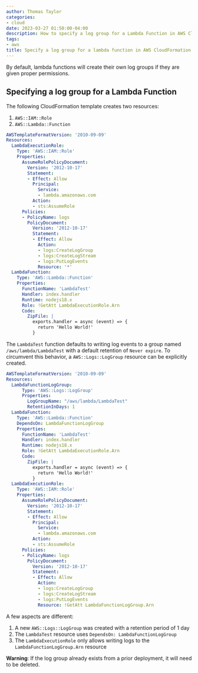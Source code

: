 ```yaml
---
author: Thomas Taylor
categories:
- cloud
date: 2023-03-27 01:50:00-04:00
description: How to specify a log group for a Lambda Function in AWS CloudFormation
tags:
- aws
title: Specify a log group for a lambda function in AWS CloudFormation
---
```


By default, lambda functions will create their own log groups if they are given proper permissions.

## Specifying a log group for a Lambda Function

The following CloudFormation template creates two resources:

1. `AWS::IAM::Role`
2. `AWS::Lambda::Function`

```yaml
AWSTemplateFormatVersion: '2010-09-09'
Resources:
  LambdaExecutionRole:
    Type: 'AWS::IAM::Role'
    Properties:
      AssumeRolePolicyDocument:
        Version: '2012-10-17'
        Statement:
        - Effect: Allow
          Principal:
            Service:
            - lambda.amazonaws.com
          Action:
          - sts:AssumeRole
      Policies:
      - PolicyName: logs
        PolicyDocument:
          Version: '2012-10-17'
          Statement:
          - Effect: Allow
            Action:
            - logs:CreateLogGroup
            - logs:CreateLogStream
            - logs:PutLogEvents
            Resource: '*'
  LambdaFunction:
    Type: 'AWS::Lambda::Function'
    Properties:
      FunctionName: 'LambdaTest'
      Handler: index.handler
      Runtime: nodejs18.x
      Role: !GetAtt LambdaExecutionRole.Arn
      Code:
        ZipFile: |
          exports.handler = async (event) => {
            return 'Hello World!'
          }

```

The  `LambdaTest` function defaults to writing log events to a group named `/aws/lambda/LambdaTest` with a default retention of `Never expire`. To circumvent this behavior, a `AWS::Logs::LogGroup` resource can be explicitly created.

```yaml
AWSTemplateFormatVersion: '2010-09-09'
Resources:
  LambdaFunctionLogGroup:
      Type: 'AWS::Logs::LogGroup'
      Properties:
        LogGroupName: "/aws/lambda/LambdaTest"
        RetentionInDays: 1
  LambdaFunction:
    Type: 'AWS::Lambda::Function'
    DependsOn: LambdaFunctionLogGroup
    Properties:
      FunctionName: 'LambdaTest'
      Handler: index.handler
      Runtime: nodejs18.x
      Role: !GetAtt LambdaExecutionRole.Arn
      Code:
        ZipFile: |
          exports.handler = async (event) => {
            return 'Hello World!'
          }
  LambdaExecutionRole:
    Type: 'AWS::IAM::Role'
    Properties:
      AssumeRolePolicyDocument:
        Version: '2012-10-17'
        Statement:
        - Effect: Allow
          Principal:
            Service:
            - lambda.amazonaws.com
          Action:
          - sts:AssumeRole
      Policies:
      - PolicyName: logs
        PolicyDocument:
          Version: '2012-10-17'
          Statement:
          - Effect: Allow
            Action:
            - logs:CreateLogGroup
            - logs:CreateLogStream
            - logs:PutLogEvents
            Resource: !GetAtt LambdaFunctionLogGroup.Arn

```

A few aspects are different:

1. A new `AWS::Logs::LogGroup` was created with a retention period of 1 day
2. The `LambdaTest` resource uses `DependsOn: LambdaFunctionLogGroup`
3. The `LambdaExecutionRole` only allows writing logs to the `LambdaFunctionLogGroup.Arn` resource

**Warning**: If the log group already exists from a prior deployment, it will need to be deleted.